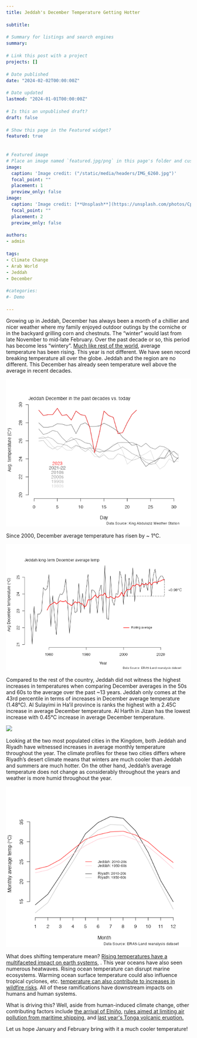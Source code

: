 ```yaml
---
title: Jeddah's December Temperature Getting Hotter 

subtitle: 

# Summary for listings and search engines
summary: 

# Link this post with a project
projects: []

# Date published
date: "2024-02-02T00:00:00Z"

# Date updated
lastmod: "2024-01-01T00:00:00Z"

# Is this an unpublished draft?
draft: false

# Show this page in the Featured widget?
featured: true


# Featured image
# Place an image named `featured.jpg/png` in this page's folder and customize its options here.
image:
  caption: 'Image credit: ("/static/media/headers/IMG_6260.jpg")'
  focal_point: ""
  placement: 1
  preview_only: false
image:
  caption: 'Image credit: [**Unsplash**](https://unsplash.com/photos/CpkOjOcXdUY)'
  focal_point: ""
  placement: 2
  preview_only: false

authors:
- admin

tags:
- Climate Change
- Arab World
- Jeddah
- December 

#categories:
#- Demo

---
```


Growing up in Jeddah, December has always been a month of a chillier and nicer weather where my family enjoyed outdoor outings by the corniche or in the backyard grilling corn and chestnuts. The “winter” would last from late November to mid-late February. Over the past decade or so, this period has become less “wintery”.  <a href="https://www.nytimes.com/2023/12/26/climate/global-warming-accelerating.html">Much like rest of the world</a>, average temperature has been rising. This year is not different. We have seen record breaking temperature all over the globe. Jeddah and the region are no different. This December has already seen temperature well above the average in recent decades. 

<img src="jeddah_decades_trrends.png">

Since 2000, December average temperature has risen by ~ 1°C. 

<img src="jeddah_longterm_avg.png">

Compared to the rest of the country, Jeddah did not witness the highest increases in temperatures when comparing December averages in the 50s and 60s to the average over the past ~13 years. Jeddah only comes at the 43rd percentile in terms of increases in December average temperature (1.48°C). Al Sulayimi in Ha’il province is ranks the highest with a 2.45C increase in average December temperature. Al Harth in Jizan has the lowest increase with 0.45°C increase in average December temperature. 

<img src="spatial_change_governorates_sau.png.png">

Looking at the two most populated cities in the Kingdom, both Jeddah and Riyadh have witnessed increases in average monthly temperature throughout the year. The climate profiles for these two cities differs where Riyadh’s desert climate means that winters are much cooler than Jeddah and summers are much hotter. On the other hand, Jeddah’s average temperature does not change as considerably throughout the years and weather is more humid throughout the year. 


<img src="monthly_dist_era5_temp_jed_riy.png">

What does shifting temperature mean? <a href="https://www.nytimes.com/interactive/2023/08/03/climate/ocean-temperatures-heat-earth.html?action=click&module=RelatedLinks&pgtype=Article">Rising temperatures have a multifaceted impact on earth systems</a>, . This year oceans have also seen numerous heatwaves. Rising ocean temperature can disrupt marine ecosystems. Warming ocean surface temperature could also influence tropical cyclones, etc. <a href="https://www.noaa.gov/noaa-wildfire/wildfire-climate-connection"> temperature can also contribute to increases in wildfire risks</a>. All of these ramifications have downstream impacts on humans and human systems. 

What is driving this? Well, aside from human-induced climate change, other contributing factors include <a href="https://www.climate.gov/news-features/blogs/enso/enso-and-climate-change-what-does-new-ipcc-report-say"> the arrival of Elniño</a>, <a href="https://www.nature.com/articles/d41586-023-02430-x" >rules aimed at limiting air pollution from maritime shipping</a>, and <a href="\https://www.axios.com/2023/08/14/climate-change-heat-wave-causes" > last year's Tonga volcanic eruption. </a> 


Let us hope January and February bring with it a much cooler temperature!
